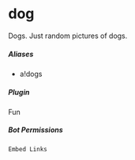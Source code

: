 # dog 

Dogs. Just random pictures of dogs.
			

##### Aliases

* a!dogs


##### Plugin
Fun


##### Bot Permissions
`Embed Links`